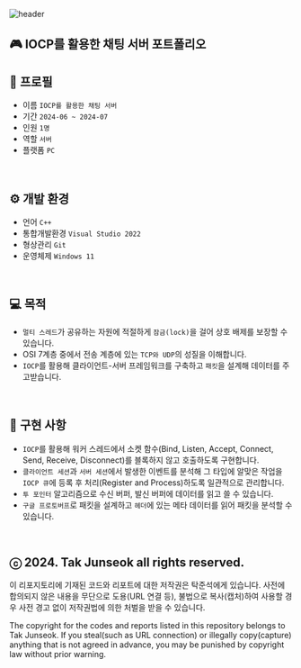 ![header](https://capsule-render.vercel.app/api?type=waving&color=gradient&height=280&section=header&text=IOCP%20Chatting%20Server&fontSize=70&fontColor=ffffff&fontAlign=50&fontAlignY=45)

## 🎮 IOCP를 활용한 채팅 서버 포트폴리오

## 🔎 프로필
- 이름 `IOCP를 활용한 채팅 서버`
- 기간 `2024-06 ~ 2024-07`
- 인원 `1명`
- 역할 `서버`
- 플랫폼 `PC`
<br>

## ⚙️ 개발 환경
- 언어 `C++`
- 통합개발환경 `Visual Studio 2022`
- 형상관리 `Git`
- 운영체제 `Windows 11`
<br>

## 💻 목적
- `멀티 스레드`가 공유하는 자원에 적절하게 `잠금(lock)`을 걸어 상호 배제를 보장할 수 있습니다.
- OSI 7계층 중에서 전송 계층에 있는 `TCP와 UDP`의 성질을 이해합니다.
- `IOCP`를 활용해 클라이언트-서버 프레임워크를 구축하고 `패킷`을 설계해 데이터를 주고받습니다.
<br>

## 📜 구현 사항
- `IOCP`를 활용해 워커 스레드에서 소켓 함수(Bind, Listen, Accept, Connect, Send, Receive, Disconnect)를 블록하지 않고 호출하도록 구현합니다.
- `클라이언트 세션`과 `서버 세션`에서 발생한 이벤트를 분석해 그 타입에 알맞은 작업을 `IOCP 큐`에 등록 후 처리(Register and Process)하도록 일관적으로 관리합니다.
- `투 포인터` 알고리즘으로 수신 버퍼, 발신 버퍼에 데이터를 읽고 쓸 수 있습니다.
- `구글 프로토버프`로 패킷을 설계하고 `헤더`에 있는 메타 데이터를 읽어 패킷을 분석할 수 있습니다.
<br>

## ⓒ 2024. Tak Junseok all rights reserved.
이 리포지토리에 기재된 코드와 리포트에 대한 저작권은 탁준석에게 있습니다. 사전에 합의되지 않은 내용을 무단으로 도용(URL 연결 등), 불법으로 복사(캡처)하여 사용할 경우 사전 경고 없이 저작권법에 의한 처벌을 받을 수 있습니다.

The copyright for the codes and reports listed in this repository belongs to Tak Junseok. If you steal(such as URL connection) or illegally copy(capture) anything that is not agreed in advance, you may be punished by copyright law without prior warning.
